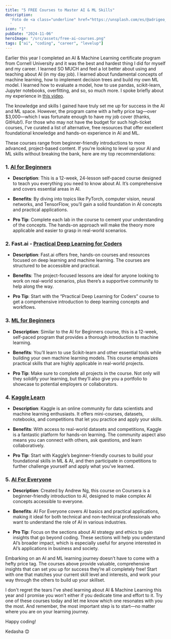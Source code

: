 ```yaml
---
title: "5 FREE Courses to Master AI & ML Skills"
description:
  'Foto de <a class="underline" href="https://unsplash.com/es/@adrigeo_?utm_content=creditCopyText&utm_medium=referral&utm_source=unsplash" >Adrianna Geo</a> en <a class="underline" href="https://unsplash.com/es/fotos/una-pintura-en-el-techo-de-un-edificio-1rBg5YSi00c?utm_content=creditCopyText&utm_medium=referral&utm_source=unsplash">Unsplash</a>
  '
icon: "1"
pubDate: "2024-11-06"
heroImage: "/src/assets/free-ai-courses.png"
tags: ["ai", "coding", "career", "levelup"]
---
```


Earlier this year I completed an AI & Machine Learning certificate program from Cornell University and it was the best and hardest thing I did for myself and my career. I learned SO MUCH and feel a lot better about using and teaching about AI (in my day job). I learned about fundamental concepts of machine learning, how to implement decision trees and build my own ML model. I learned how to evaluate a model, how to use pandas, scikit-learn, Jupyter notebooks, overfitting, and so, so much more. I spoke briefly about my experience in [this video](https://www.instagram.com/p/DA_8HJey4G9/).

The knowledge and skills I gained have truly set me up for success in the AI and ML space. However, the program came with a hefty price tag—over $3,000—which I was fortunate enough to have my job cover (thanks, GitHub!). For those who may not have the budget for such high-ticket courses, I’ve curated a list of alternative, free resources that offer excellent foundational knowledge and hands-on experience in AI and ML.

These courses range from beginner-friendly introductions to more advanced, project-based content. If you're looking to level up your AI and ML skills without breaking the bank, here are my top recommendations:

### 1\. [AI for Beginners](https://github.com/microsoft/AI-For-Beginners)

- **Description**: This is a 12-week, 24-lesson self-paced course designed to teach you everything you need to know about AI. It’s comprehensive and covers essential areas in AI.

- **Benefits**: By diving into topics like PyTorch, computer vision, neural networks, and TensorFlow, you’ll gain a solid foundation in AI concepts and practical applications.

- **Pro Tip**: Complete each lab in the course to cement your understanding of the concepts. The hands-on approach will make the theory more applicable and easier to grasp in real-world scenarios.

### 2\. Fast.ai - [Practical Deep Learning for Coders](https://course.fast.ai/)

- **Description**: Fast.ai offers free, hands-on courses and resources focused on deep learning and machine learning. The courses are structured to be accessible and practical.

- **Benefits**: The project-focused lessons are ideal for anyone looking to work on real-world scenarios, plus there’s a supportive community to help along the way.

- **Pro Tip**: Start with the “Practical Deep Learning for Coders” course to get a comprehensive introduction to deep learning concepts and workflows.

### 3\. [ML for Beginners](https://github.com/Microsoft/ML-for-Beginners)

- **Description**: Similar to the AI for Beginners course, this is a 12-week, self-paced program that provides a thorough introduction to machine learning.

- **Benefits**: You’ll learn to use Scikit-learn and other essential tools while building your own machine learning models. This course emphasizes practical skills that are highly applicable in real-world projects.

- **Pro Tip**: Make sure to complete all projects in the course. Not only will they solidify your learning, but they’ll also give you a portfolio to showcase to potential employers or collaborators.

### 4\. [Kaggle Learn](https://www.kaggle.com/learn)

- **Description**: Kaggle is an online community for data scientists and machine learning enthusiasts. It offers mini-courses, datasets, notebooks, and competitions that let you practice and apply your skills.

- **Benefits**: With access to real-world datasets and competitions, Kaggle is a fantastic platform for hands-on learning. The community aspect also means you can connect with others, ask questions, and learn collaboratively.

- **Pro Tip**: Start with Kaggle’s beginner-friendly courses to build your foundational skills in ML & AI, and then participate in competitions to further challenge yourself and apply what you’ve learned.

### 5\. [AI For Everyone](https://www.coursera.org/learn/ai-for-everyone)

- **Description**: Created by Andrew Ng, this course on Coursera is a beginner-friendly introduction to AI, designed to make complex AI concepts accessible to everyone.

- **Benefits**: AI For Everyone covers AI basics and practical applications, making it ideal for both technical and non-technical professionals who want to understand the role of AI in various industries.

- **Pro Tip**: Focus on the sections about AI strategy and ethics to gain insights that go beyond coding. These sections will help you understand AI’s broader impact, which is especially useful for anyone interested in AI’s applications in business and society.

Embarking on an AI and ML learning journey doesn’t have to come with a hefty price tag. The courses above provide valuable, comprehensive insights that can set you up for success they’re all completely free! Start with one that matches your current skill level and interests, and work your way through the others to build up your skillset.

I don't regret the tears I've shed learning about AI & Machine Learning this year and I promise you won't either if you dedicate time and effort to it. Try one of these courses today and let me know which one resonates with you the most. And remember, the most important step is to start—no matter where you are on your learning journey.

Happy coding!

Kedasha 😊